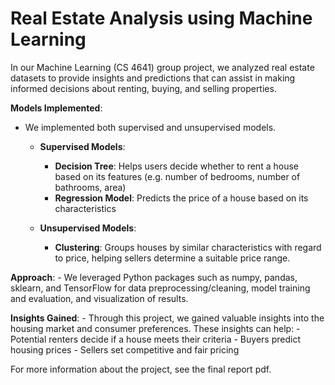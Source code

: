 # Real Estate Analysis using Machine Learning

In our Machine Learning (CS 4641) group project, we analyzed real estate datasets to provide insights and predictions that can assist in making informed decisions about renting, buying, and selling properties.

**Models Implemented**:

  - We implemented both supervised and unsupervised models.
    
    - **Supervised Models**:
      - **Decision Tree**: Helps users decide whether to rent a house based on its features (e.g. number of bedrooms, number of bathrooms, area)
      - **Regression Model**: Predicts the price of a house based on its characteristics

    - **Unsupervised Models**:
      - **Clustering**: Groups houses by similar characteristics with regard to price, helping sellers determine a suitable price range.

**Approach**:
    - We leveraged Python packages such as numpy, pandas, sklearn, and TensorFlow for data preprocessing/cleaning, model training and evaluation, and visualization of results.

**Insights Gained**:
    - Through this project, we gained valuable insights into the housing market and consumer preferences. These insights can help:
      - Potential renters decide if a house meets their criteria
      - Buyers predict housing prices
      - Sellers set competitive and fair pricing

For more information about the project, see the final report pdf.
